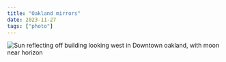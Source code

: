 ```yaml
---
title: "Oakland mirrors"
date: 2023-11-27
tags: ["photo"]
---
```


![Sun reflecting off building looking west in Downtown oakland, with moon near horizon](https://pubfeed-io-prod.s3.us-west-1.amazonaws.com/36cc90b8-7fbf-42fe-8103-1258b731c13c/images/1701109930650.jpeg)

<!--more-->